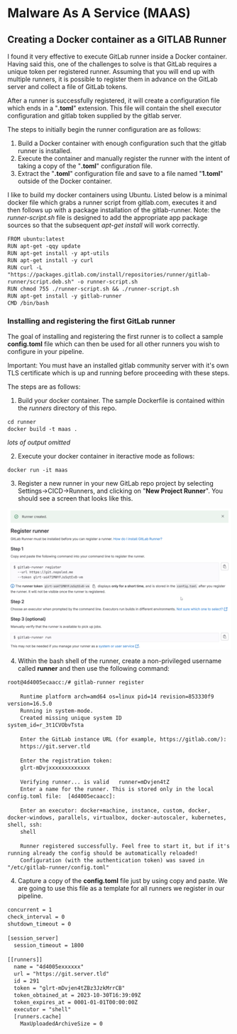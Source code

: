 # Malware As A Service (MAAS)

## Creating a Docker container as a GITLAB Runner

I found it very effective to execute GitLab runner inside a Docker container.
Having said this, one of the challenges to solve is that GitLab requires a unique token
per registered runner. Assuming that you will end up with multiple runners, it is
possible to register them in advance on the GitLab server and collect a file
of GitLab tokens.

After a runner is successfully registered, it will create a configuration file
which ends in a "**.toml**" extension. This file will contain the shell executor
configuration and gitlab token supplied by the gitlab server.

The steps to initially begin the runner configuration are as follows:
1. Build a Docker container with enough configuration such that the gitlab runner is installed.
2. Execute the container and manually register the runner with the intent of taking a copy of the "**.toml**" configuration file.
3. Extract the "**.toml**" configuration file and save to a file named "**1.toml**" outside of the Docker container.

I like to build my docker containers using Ubuntu. Listed below is a minimal docker file which
grabs a runner script from gitlab.com, executes it and then follows up with a package
installation of the gitlab-runner. Note: the *runner-script.sh* file is designed to add the appropriate
app package sources so that the subsequent *apt-get install* will work correctly. 

```
FROM ubuntu:latest
RUN apt-get -qqy update
RUN apt-get install -y apt-utils
RUN apt-get install -y curl
RUN curl -L "https://packages.gitlab.com/install/repositories/runner/gitlab-runner/script.deb.sh" -o runner-script.sh
RUN chmod 755 ./runner-script.sh && ./runner-script.sh
RUN apt-get install -y gitlab-runner
CMD /bin/bash
```

### Installing and registering the first GitLab runner

The goal of installing and registering the first runner is to collect a sample
**config.toml** file which can then be used for all other runners you wish to
configure in your pipeline.

Important: You must have an installed gitlab community server with it's own TLS certificate which is up and running before proceeding with these steps.

The steps are as follows:

1. Build your docker container.  The sample Dockerfile is contained within the *runners* directory of this repo.

```
cd runner
docker build -t maas .
```
*lots of output omitted*

2. Execute your docker container in iteractive mode as follows:

```
docker run -it maas
```

3. Register a new runner in your new GitLab repo project by selecting Settings->CICD->Runners, and clicking on "**New Project Runner**". You should see a screen that looks like this.

![Alt text](image-1.png)

4. Within the bash shell of the runner, create a non-privileged username called **runner** and then use the following command:


```
root@4d4005ecaacc:/# gitlab-runner register

    Runtime platform arch=amd64 os=linux pid=14 revision=853330f9 version=16.5.0
    Running in system-mode.
    Created missing unique system ID                    system_id=r_3t1CVObvTsta

    Enter the GitLab instance URL (for example, https://gitlab.com/):
    https://git.server.tld

    Enter the registration token:
    glrt-mDvjxxxxxxxxxxxxx

    Verifying runner... is valid   runner=mDvjen4tZ
    Enter a name for the runner. This is stored only in the local config.toml file:  [4d4005ecaacc]:
    
    Enter an executor: docker+machine, instance, custom, docker, docker-windows, parallels, virtualbox, docker-autoscaler, kubernetes, shell, ssh: 
    shell
    
    Runner registered successfully. Feel free to start it, but if it's running already the config should be automatically reloaded!
    Configuration (with the authentication token) was saved in "/etc/gitlab-runner/config.toml"                    

```

4. Capture a copy of the **config.toml** file just by using copy and paste. We are going to use this file as a template for all runners we register in our pipeline.

```
concurrent = 1
check_interval = 0
shutdown_timeout = 0

[session_server]
  session_timeout = 1800

[[runners]]
  name = "4d4005exxxxxx"
  url = "https://git.server.tld"
  id = 291
  token = "glrt-mDvjen4tZBz3JzkMrrCB"
  token_obtained_at = 2023-10-30T16:39:09Z
  token_expires_at = 0001-01-01T00:00:00Z
  executor = "shell"
  [runners.cache]
    MaxUploadedArchiveSize = 0

```

